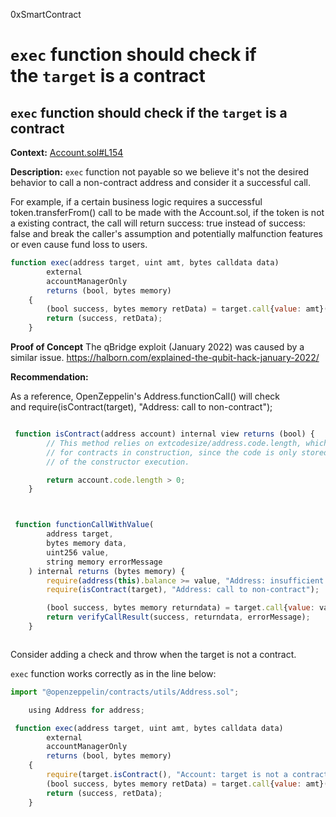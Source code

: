0xSmartContract
# `exec` function should check if the `target` is a contract

##  ```exec``` function should check if the ```target``` is a contract

**Context:**
[Account.sol#L154](https://github.com/sherlock-audit/2022-08-sentiment-0xSmartContract/blob/main/protocol/src/core/Account.sol#L154)

**Description:**
```exec``` function not payable so we believe it's not the desired behavior to call a non-contract address and consider it a successful call.

For example, if a certain business logic requires a successful token.transferFrom() call to be made with the Account.sol, if the token is not a existing contract, the call will return success: true instead of success: false and break the caller's assumption and potentially malfunction features or even cause fund loss to users.


```js
function exec(address target, uint amt, bytes calldata data)
        external
        accountManagerOnly
        returns (bool, bytes memory)
    {
        (bool success, bytes memory retData) = target.call{value: amt}(data);
        return (success, retData);
    }
```

**Proof of Concept**
The qBridge exploit (January 2022) was caused by a similar issue.
https://halborn.com/explained-the-qubit-hack-january-2022/




**Recommendation:**

As a reference, OpenZeppelin's Address.functionCall() will check and require(isContract(target), "Address: call to non-contract");

```js

 function isContract(address account) internal view returns (bool) {
        // This method relies on extcodesize/address.code.length, which returns 0
        // for contracts in construction, since the code is only stored at the end
        // of the constructor execution.

        return account.code.length > 0;
    }



 function functionCallWithValue(
        address target,
        bytes memory data,
        uint256 value,
        string memory errorMessage
    ) internal returns (bytes memory) {
        require(address(this).balance >= value, "Address: insufficient balance for call");
        require(isContract(target), "Address: call to non-contract");

        (bool success, bytes memory returndata) = target.call{value: value}(data);
        return verifyCallResult(success, returndata, errorMessage);
    }



```
Consider adding a check and throw when the target is not a contract.


```exec``` function  works correctly as in the line below:

```js
import "@openzeppelin/contracts/utils/Address.sol";

    using Address for address;

 function exec(address target, uint amt, bytes calldata data)
        external
        accountManagerOnly
        returns (bool, bytes memory)
    {
        require(target.isContract(), "Account: target is not a contract");
        (bool success, bytes memory retData) = target.call{value: amt}(data);
        return (success, retData);
    }


```
